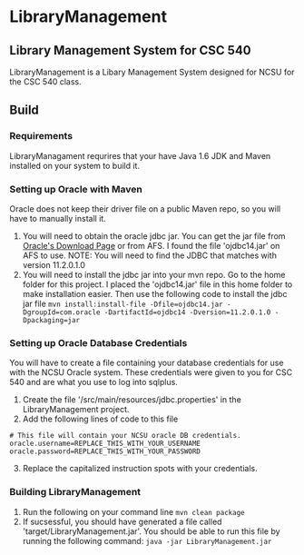 # LibraryManagement
## Library Management System for CSC 540

LibraryManagement is a Libary Management System designed for NCSU for the CSC 540 class.

## Build
### Requirements
LibraryManagament requrires that your have Java 1.6 JDK and Maven installed on your system to build it.

### Setting up Oracle with Maven
Oracle does not keep their driver file on a public Maven repo, so you will have to manually install it.

1. You will need to obtain the oracle jdbc jar.  You can get the jar file from [Oracle's Download Page](http://www.oracle.com/technetwork/apps-tech/jdbc-112010-090769.html) or from AFS.  I found the file 'ojdbc14.jar' on AFS to use.  NOTE: You will need to find the JDBC that matches with version 11.2.0.1.0
2. You will need to install the jdbc jar into your mvn repo.  Go to the home folder for this project.  I placed the 'ojdbc14.jar' file in this home folder to make installation easier.  Then use the following code to install the jdbc jar file `mvn install:install-file -Dfile=ojdbc14.jar -DgroupId=com.oracle -DartifactId=ojdbc14 -Dversion=11.2.0.1.0 -Dpackaging=jar`

### Setting up Oracle Database Credentials
You will have to create a file containing your database credentials for use with the NCSU Oracle system.  These credentials were given to you for CSC 540 and are what you use to log into sqlplus.

1. Create the file '/src/main/resources/jdbc.properties' in the LibraryManagement project.
2. Add the following lines of code to this file 
```
# This file will contain your NCSU oracle DB credentials.
oracle.username=REPLACE_THIS_WITH_YOUR_USERNAME
oracle.password=REPLACE_THIS_WITH_YOUR_PASSWORD
```
3. Replace the capitalized instruction spots with your credentials.

### Building LibraryManagement
1. Run the following on your command line `mvn clean package`
2. If sucsessful, you should have generated a file called 'target/LibraryManagement.jar'.  You should be able to run this file by running the following command: `java -jar LibraryManagement.jar`

